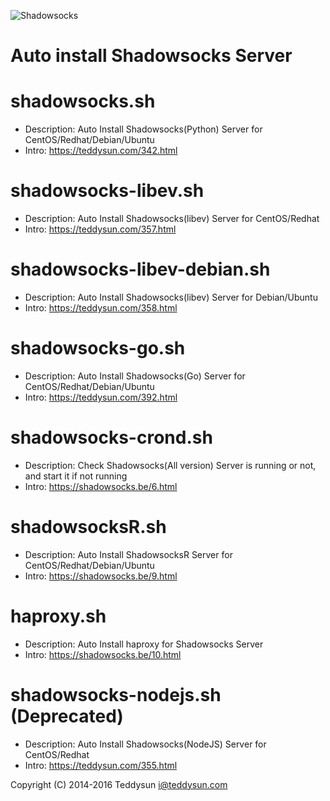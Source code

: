 ![Shadowsocks](https://github.com/teddysun/shadowsocks_install/raw/master/shadowsocks.png)
# Auto install Shadowsocks Server

shadowsocks.sh
===============
* Description: Auto Install Shadowsocks(Python) Server for CentOS/Redhat/Debian/Ubuntu
* Intro: https://teddysun.com/342.html

shadowsocks-libev.sh
===============
* Description: Auto Install Shadowsocks(libev) Server for CentOS/Redhat
* Intro: https://teddysun.com/357.html

shadowsocks-libev-debian.sh
===============
* Description: Auto Install Shadowsocks(libev) Server for Debian/Ubuntu
* Intro: https://teddysun.com/358.html

shadowsocks-go.sh
===============
* Description: Auto Install Shadowsocks(Go) Server for CentOS/Redhat/Debian/Ubuntu
* Intro: https://teddysun.com/392.html

shadowsocks-crond.sh
===============
* Description: Check Shadowsocks(All version) Server is running or not, and start it if not running
* Intro: https://shadowsocks.be/6.html

shadowsocksR.sh
===============
* Description: Auto Install ShadowsocksR Server for CentOS/Redhat/Debian/Ubuntu
* Intro: https://shadowsocks.be/9.html

haproxy.sh
===============
* Description: Auto Install haproxy for Shadowsocks Server
* Intro: https://shadowsocks.be/10.html

shadowsocks-nodejs.sh (Deprecated)
===============
* Description: Auto Install Shadowsocks(NodeJS) Server for CentOS/Redhat
* Intro: https://teddysun.com/355.html

Copyright (C) 2014-2016 Teddysun <i@teddysun.com>